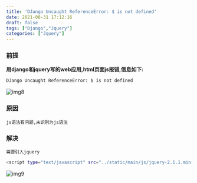 ```yaml
---
title: 'DJango Uncaught ReferenceError: $ is not defined'
date: 2021-08-31 17:12:16
draft: false
tags: ["Django","Jquery"]
categories: ["Jquery"]
---
```


### 前提
**用django和jquery写的web应用,html页面js报错,信息如下:**

```bash
DJango Uncaught ReferenceError: $ is not defined
```

![img8](/img/img8.png)


### 原因
`js语法有问题,未识别为js语法`

### 解决
`需要引入jquery`
```bash
<script type="text/javascript" src="../static/main/js/jquery-2.1.1.min.js"></script> #src后面加js文件路径
```

![img9](/img/img9.png)
